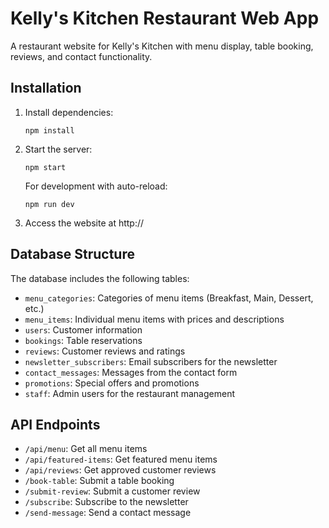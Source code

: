 # Kelly's Kitchen Restaurant Web App

A restaurant website for Kelly's Kitchen with menu display, table booking, reviews, and contact functionality.

## Installation

1. Install dependencies:
   ```
   npm install
   ```

2. Start the server:
   ```
   npm start
   ```
   
   For development with auto-reload:
   ```
   npm run dev
   ```

3. Access the website at http://

## Database Structure

The database includes the following tables:

- `menu_categories`: Categories of menu items (Breakfast, Main, Dessert, etc.)
- `menu_items`: Individual menu items with prices and descriptions
- `users`: Customer information
- `bookings`: Table reservations
- `reviews`: Customer reviews and ratings
- `newsletter_subscribers`: Email subscribers for the newsletter
- `contact_messages`: Messages from the contact form
- `promotions`: Special offers and promotions
- `staff`: Admin users for the restaurant management

## API Endpoints

- `/api/menu`: Get all menu items
- `/api/featured-items`: Get featured menu items
- `/api/reviews`: Get approved customer reviews
- `/book-table`: Submit a table booking
- `/submit-review`: Submit a customer review
- `/subscribe`: Subscribe to the newsletter
- `/send-message`: Send a contact message
